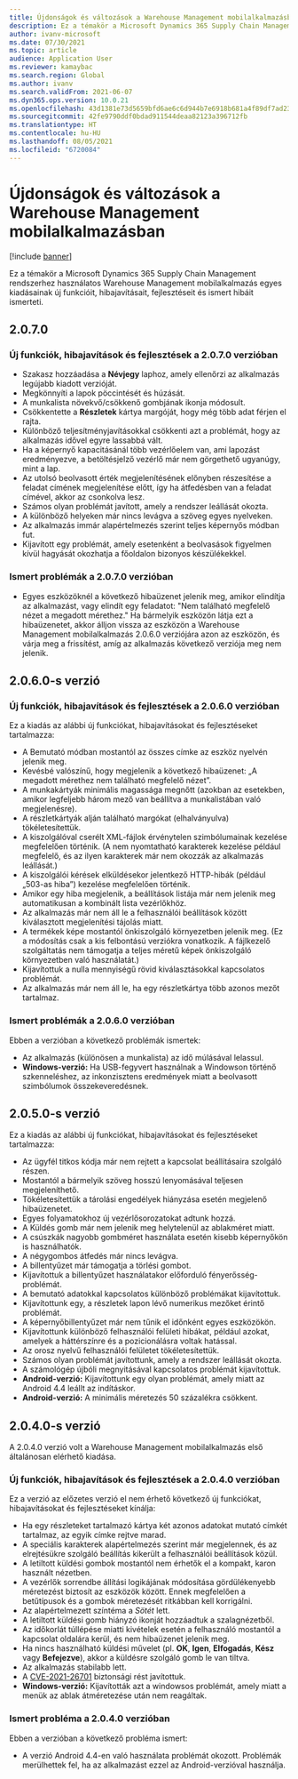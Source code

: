 ```yaml
---
title: Újdonságok és változások a Warehouse Management mobilalkalmazásban
description: Ez a témakör a Microsoft Dynamics 365 Supply Chain Management rendszerhez használatos Warehouse Management mobilalkalmazás egyes kiadásainak új és módosult funkcióit ismerteti.
author: ivanv-microsoft
ms.date: 07/30/2021
ms.topic: article
audience: Application User
ms.reviewer: kamaybac
ms.search.region: Global
ms.author: ivanv
ms.search.validFrom: 2021-06-07
ms.dyn365.ops.version: 10.0.21
ms.openlocfilehash: 43d1381e73d5659bfd6ae6c6d944b7e6918b681a4f89df7ad23abbed5b4a0d3c
ms.sourcegitcommit: 42fe9790ddf0bdad911544deaa82123a396712fb
ms.translationtype: HT
ms.contentlocale: hu-HU
ms.lasthandoff: 08/05/2021
ms.locfileid: "6720084"
---
```

# <a name="whats-new-or-changed-in-the-warehouse-management-mobile-app"></a>Újdonságok és változások a Warehouse Management mobilalkalmazásban

[!include [banner](../includes/banner.md)]

Ez a témakör a Microsoft Dynamics 365 Supply Chain Management rendszerhez használatos Warehouse Management mobilalkalmazás egyes kiadásainak új funkcióit, hibajavításait, fejlesztéseit és ismert hibáit ismerteti.

## <a name="2070"></a>2.0.7.0

### <a name="new-features-fixes-and-improvements-in-version-2070"></a>Új funkciók, hibajavítások és fejlesztések a 2.0.7.0 verzióban

- Szakasz hozzáadása a **Névjegy** laphoz, amely ellenőrzi az alkalmazás legújabb kiadott verzióját.
- Megkönnyíti a lapok pöccintését és húzását.
- A munkalista növekvő/csökkenő gombjának ikonja módosult.
- Csökkentette a **Részletek** kártya margóját, hogy még több adat férjen el rajta.
- Különböző teljesítményjavításokkal csökkenti azt a problémát, hogy az alkalmazás idővel egyre lassabbá vált.
- Ha a képernyő kapacitásánál több vezérlőelem van, ami lapozást eredményezve, a betöltésjelző vezérlő már nem görgethető ugyanúgy, mint a lap.
- Az utolsó beolvasott érték megjelenítésének előnyben részesítése a feladat címének megjelenítése előtt, így ha átfedésben van a feladat címével, akkor az csonkolva lesz.
- Számos olyan problémát javított, amely a rendszer leállását okozta.
- A különböző helyeken már nincs levágva a szöveg egyes nyelveken.
- Az alkalmazás immár alapértelmezés szerint teljes képernyős módban fut.
- Kijavított egy problémát, amely esetenként a beolvasások figyelmen kívül hagyását okozhatja a főoldalon bizonyos készülékekkel.

### <a name="known-issues-in-version-2070"></a>Ismert problémák a 2.0.7.0 verzióban

- Egyes eszközöknél a következő hibaüzenet jelenik meg, amikor elindítja az alkalmazást, vagy elindít egy feladatot: "Nem található megfelelő nézet a megadott mérethez." Ha bármelyik eszközön látja ezt a hibaüzenetet, akkor álljon vissza az eszközön a Warehouse Management mobilalkalmazás 2.0.6.0 verziójára azon az eszközön, és várja meg a frissítést, amíg az alkalmazás következő verziója meg nem jelenik.

## <a name="version-2060"></a>2.0.6.0-s verzió

### <a name="new-features-fixes-and-improvements-in-version-2060"></a>Új funkciók, hibajavítások és fejlesztések a 2.0.6.0 verzióban

Ez a kiadás az alábbi új funkciókat, hibajavításokat és fejlesztéseket tartalmazza:

- A Bemutató módban mostantól az összes címke az eszköz nyelvén jelenik meg.
- Kevésbé valószínű, hogy megjelenik a következő hibaüzenet: „A megadott mérethez nem található megfelelő nézet”.
- A munkakártyák minimális magassága megnőtt (azokban az esetekben, amikor legfeljebb három mező van beállítva a munkalistában való megjelenésre).
- A részletkártyák alján található margókat (elhalványulva) tökéletesítettük.
- A kiszolgálóval cserélt XML-fájlok érvénytelen szimbólumainak kezelése megfelelően történik. (A nem nyomtatható karakterek kezelése például megfelelő, és az ilyen karakterek már nem okozzák az alkalmazás leállását.)
- A kiszolgálói kérések elküldésekor jelentkező HTTP-hibák (például „503-as hiba”) kezelése megfelelően történik.
- Amikor egy hiba megjelenik, a beállítások listája már nem jelenik meg automatikusan a kombinált lista vezérlőkhöz.
- Az alkalmazás már nem áll le a felhasználói beállítások között kiválasztott megjelenítési tájolás miatt.
- A termékek képe mostantól önkiszolgáló környezetben jelenik meg. (Ez a módosítás csak a kis felbontású verziókra vonatkozik. A fájlkezelő szolgáltatás nem támogatja a teljes méretű képek önkiszolgáló környezetben való használatát.)
- Kijavítottuk a nulla mennyiségű rövid kiválasztásokkal kapcsolatos problémát.
- Az alkalmazás már nem áll le, ha egy részletkártya több azonos mezőt tartalmaz.

### <a name="known-issues-in-version-2060"></a>Ismert problémák a 2.0.6.0 verzióban

Ebben a verzióban a következő problémák ismertek:

- Az alkalmazás (különösen a munkalista) az idő múlásával lelassul.
- **Windows-verzió:** Ha USB-fegyvert használnak a Windowson történő szkenneléshez, az inkonzisztens eredmények miatt a beolvasott szimbólumok összekeveredésnek.

## <a name="version-2050"></a>2.0.5.0-s verzió

Ez a kiadás az alábbi új funkciókat, hibajavításokat és fejlesztéseket tartalmazza:

- Az ügyfél titkos kódja már nem rejtett a kapcsolat beállításaira szolgáló részen.
- Mostantól a bármelyik szöveg hosszú lenyomásával teljesen megjeleníthető.
- Tökéletesítettük a tárolási engedélyek hiányzása esetén megjelenő hibaüzenetet.
- Egyes folyamatokhoz új vezérlősorozatokat adtunk hozzá.
- A Küldés gomb már nem jelenik meg helytelenül az ablakméret miatt.
- A csúszkák nagyobb gombméret használata esetén kisebb képernyőkön is használhatók.
- A négygombos átfedés már nincs levágva.
- A billentyűzet már támogatja a törlési gombot.
- Kijavítottuk a billentyűzet használatakor előforduló fényerősség-problémát.
- A bemutató adatokkal kapcsolatos különböző problémákat kijavítottuk.
- Kijavítottunk egy, a részletek lapon lévő numerikus mezőket érintő problémát.
- A képernyőbillentyűzet már nem tűnik el időnként egyes eszközökön.
- Kijavítottunk különböző felhasználói felületi hibákat, például azokat, amelyek a háttérszínre és a pozicionálásra voltak hatással.
- Az orosz nyelvű felhasználói felületet tökéletesítettük.
- Számos olyan problémát javítottunk, amely a rendszer leállását okozta.
- A számológép újbóli megnyitásával kapcsolatos problémát kijavítottuk.
- **Android-verzió:** Kijavítottunk egy olyan problémát, amely miatt az Android 4.4 leállt az indításkor.
- **Android-verzió:** A minimális méretezés 50 százalékra csökkent.

## <a name="version-2040"></a>2.0.4.0-s verzió

A 2.0.4.0 verzió volt a Warehouse Management mobilalkalmazás első általánosan elérhető kiadása.

### <a name="new-features-fixes-and-improvements-in-version-2040"></a>Új funkciók, hibajavítások és fejlesztések a 2.0.4.0 verzióban

Ez a verzió az előzetes verzió el nem érhető következő új funkciókat, hibajavításokat és fejlesztéseket kínálja:

- Ha egy részleteket tartalmazó kártya két azonos adatokat mutató címkét tartalmaz, az egyik címke rejtve marad.
- A speciális karakterek alapértelmezés szerint már megjelennek, és az elrejtésükre szolgáló beállítás kikerült a felhasználói beállítások közül.
- A letiltott küldési gombok mostantól nem érhetők el a kompakt, karon használt nézetben.
- A vezérlők sorrendbe állítási logikájának módosítása gördülékenyebb méretezést biztosít az eszközök között. Ennek megfelelően a betűtípusok és a gombok méretezését ritkábban kell korrigálni.
- Az alapértelmezett színtéma a *Sötét* lett.
- A letiltott küldési gomb hiányzó ikonját hozzáadtuk a szalagnézetből.
- Az időkorlát túllépése miatti kivételek esetén a felhasználó mostantól a kapcsolat oldalára kerül, és nem hibaüzenet jelenik meg.
- Ha nincs használható küldési művelet (pl. **OK**, **Igen**, **Elfogadás**, **Kész** vagy **Befejezve**), akkor a küldésre szolgáló gomb le van tiltva.
- Az alkalmazás stabilabb lett.
- A [CVE-2021-26701](https://msrc.microsoft.com/update-guide/vulnerability/CVE-2021-26701) biztonsági rést javítottuk.
- **Windows-verzió:** Kijavították azt a windowsos problémát, amely miatt a menük az ablak átméretezése után nem reagáltak.

### <a name="known-issue-in-version-2040"></a>Ismert probléma a 2.0.4.0 verzióban

Ebben a verzióban a következő probléma ismert:

- A verzió Android 4.4-en való használata problémát okozott. Problémák merülhettek fel, ha az alkalmazást ezzel az Android-verzióval használja.
